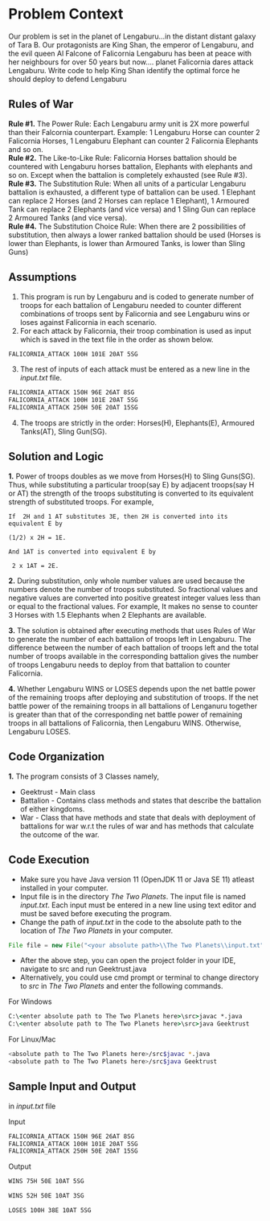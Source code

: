 # Problem Context
Our problem is set in the planet of Lengaburu…in the distant distant
galaxy of Tara B. Our protagonists are King Shan, the emperor of
Lengaburu, and the evil queen Al Falcone of Falicornia
Lengaburu has been at peace with her neighbours for over 50 years
but now…. planet Falicornia dares attack Lengaburu. Write code to
help King Shan identify the optimal force he should deploy to defend
Lengaburu

## Rules of War
**Rule #1.** The Power Rule: Each Lengaburu army unit is 2X more powerful than their Falcornia counterpart. Example: 1
Lengaburu Horse can counter 2 Falicornia Horses, 1 Lengaburu Elephant can counter 2 Falicornia Elephants and so on.   
**Rule #2.** The Like-to-Like Rule: Falicornia Horses battalion should be countered with Lengaburu horses battalion, Elephants
with elephants and so on. Except when the battalion is completely exhausted (see Rule #3).  
**Rule #3.** The Substitution Rule: When all units of a particular Lengaburu battalion is exhausted, a different type of battalion can be used. 1 Elephant can replace 2 Horses (and 2 Horses can replace 1 Elephant), 1 Armoured Tank can replace 2 Elephants (and vice versa) and 1 Sling Gun can replace 2 Armoured Tanks (and vice versa).          
**Rule #4.** The Substitution Choice Rule: When there are 2 possibilities of substitution, then always a lower ranked battalion should be used (Horses is lower than Elephants, is lower than Armoured Tanks, is lower than Sling Guns)

## Assumptions
1. This program is run by Lengaburu and is coded to generate number of troops for each battalion of Lengaburu needed to counter different combinations of troops sent by Falicornia and see Lengaburu wins or loses against Falicornia in each scenario.
2. For each attack by Falicornia, their troop combination is used as input which is saved in the text file in the order as shown below.
```bash
FALICORNIA_ATTACK 100H 101E 20AT 5SG 
```
 3. The rest of inputs of each attack must be entered as a new line in the *input.txt* file.
```bash
FALICORNIA_ATTACK 150H 96E 26AT 8SG
FALICORNIA_ATTACK 100H 101E 20AT 5SG
FALICORNIA_ATTACK 250H 50E 20AT 15SG 
```
 4. The troops are strictly in the order: Horses(H), Elephants(E), Armoured Tanks(AT), Sling Gun(SG).
## Solution and Logic
 **1.** Power of troops doubles as we move from Horses(H) to Sling Guns(SG). Thus, while substituting a particular troop(say E) by adjacent troops(say H or AT) the strength of the troops substituting is converted to its equivalent strength of substituted troops.
 For example,

    If  2H and 1 AT substitutes 3E, then 2H is converted into its equivalent E by  
    
    (1/2) x 2H = 1E. 

    And 1AT is converted into equivalent E by

     2 x 1AT = 2E.
**2.**  During substitution, only whole number values are used because the numbers denote the number of troops substituted. So fractional values and negative values are converted into positive greatest integer values less than or equal to the fractional values. For example, It makes no sense to counter 3 Horses with 1.5 Elephants when 2 Elephants are available. 

**3.** The solution is obtained after executing methods that uses Rules of War to generate the number of each battalion of troops left in Lengaburu. The difference between the number of each battalion of troops left and the total number of troops available in the corresponding battalion gives the number of troops Lengaburu needs to deploy from that battalion to counter Falicornia.

**4.** Whether Lengaburu WINS or LOSES depends upon the net battle power of the remaining troops after deploying and substitution of troops. If the net battle power of the remaining troops in all battalions of Lenganuru together is greater than that of the corresponding net battle power of remaining troops in all battalions of Falicornia, then Lengaburu WINS. Otherwise, Lengaburu LOSES.

## Code Organization

**1.** The program consists of 3 Classes namely, 
* Geektrust - Main class
* Battalion - Contains class methods and states that describe the battalion of either kingdoms.
* War - Class that have methods and state that deals with deployment of battalions for war w.r.t the rules of war and has methods that calculate the outcome of the war.


## Code Execution
* Make sure you have Java version 11 (OpenJDK 11 or Java SE 11) atleast installed in your computer. 
* Input file is in the directory *The Two Planets*. The input file is named *input.txt*. Each input must be entered in a new line using text editor and must be saved before executing the program.
* Change the path of *input.txt* in the code to the absolute path to the location of *The Two Planets* in your computer.
```java
File file = new File("<your absolute path>\\The Two Planets\\input.txt");
```
* After the above step, you can open the project folder in your IDE, navigate to src  and run Geektrust.java
* Alternatively, you could use cmd prompt or terminal to change directory to *src* in *The Two Planets* and enter the following commands.

For Windows
```cmd
C:\<enter absolute path to The Two Planets here>\src>javac *.java
C:\<enter absolute path to The Two Planets here>\src>java Geektrust
```
For Linux/Mac
```bash
<absolute path to The Two Planets here>/src$javac *.java
<absolute path to The Two Planets here>/src$java Geektrust
```
## Sample Input and Output 

in *input.txt* file

Input
```txt
FALICORNIA_ATTACK 150H 96E 26AT 8SG
FALICORNIA_ATTACK 100H 101E 20AT 5SG
FALICORNIA_ATTACK 250H 50E 20AT 15SG  
```
Output
```bash
WINS 75H 50E 10AT 5SG

WINS 52H 50E 10AT 3SG

LOSES 100H 38E 10AT 5SG
```

